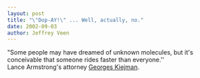 ```yaml
---
layout: post
title: "\"Dop-AY!\" ... Well, actually, no."
date: 2002-09-03
author: Jeffrey Veen
---
```

"Some people may have dreamed of unknown molecules, but it's conceivable that someone rides faster than everyone.'' <br />
Lance Armstrong's attorney <a href="http://sports.yahoo.com/m/sc/news/ap/20020902/ap-tourdefrance-armstrong.html">Georges Kiejman</a>.

